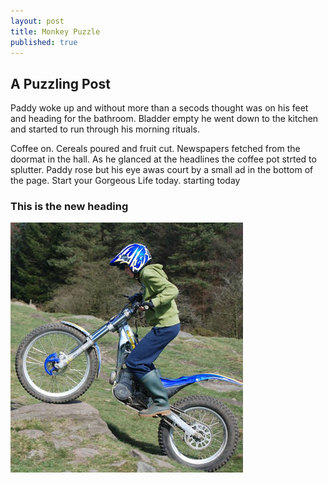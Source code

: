 ```yaml
---
layout: post
title: Monkey Puzzle
published: true
---
```


## A Puzzling Post

Paddy woke up and without more than a secods thought was on his feet and heading for the bathroom. Bladder empty he went down to the kitchen and started to run through his morning rituals.

Coffee on. Cereals poured and fruit cut. Newspapers fetched from the doormat in the hall. As he glanced at the headlines the coffee pot strted to splutter. Paddy rose but his eye awas court by a small ad in the bottom of the page. Start your Gorgeous Life today. starting today

### This is the new heading

![Dave showing his trials rider skills, climbing a large rocky step.](/uploads/overrock.jpg "Dave climbing stone step on trials motorbike.")